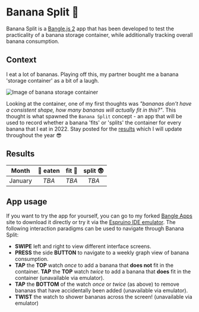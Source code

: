# Banana Split 🍌

Banana Split is a [Bangle.js 2](https://www.espruino.com/Bangle.js2) app that has been developed to test the practicality of a banana storage container, while additionally tracking overall banana consumption.

## Context

I eat a lot of bananas. Playing off this, my partner bought me a banana 'storage container' as a bit of a laugh.

![Image of banana storage container](https://user-images.githubusercontent.com/49534136/147838566-e7a48b57-f8fc-4945-8538-b25dcbf59742.png)

Looking at the container, one of my first thoughts was _"bananas don't have a consistent shape, how many bananas will actually fit in this?"_. This thought is what spawned the `Banana Split` concept - an app that will be used to record whether a banana 'fits' or 'splits' the container for every banana that I eat in 2022. Stay posted for the [results](https://github.com/Johoseph/banana-split#results) which I will update throughout the year 😎

## Results

|  Month  | 🍌 eaten | fit 🥳 | split 😨 |
| :-----: | :------: | :----: | :------: |
| January |  _TBA_   | _TBA_  |  _TBA_   |

## App usage

If you want to try the app for yourself, you can go to my forked [Bangle Apps](https://johoseph.github.io/BangleApps/#banana%20split) site to download it directly or try it via the [Espruino IDE emulator](https://www.espruino.com/ide/). The following interaction paradigms can be used to navigate through Banana Split:

- **SWIPE** left and right to view different interface screens.
- **PRESS** the side **BUTTON** to navigate to a weekly graph view of banana consumption.
- **TAP** the **TOP** watch _once_ to add a banana that **does not** fit in the container. **TAP** the **TOP** watch _twice_ to add a banana that **does** fit in the container (unavailable via emulator).
- **TAP** the **BOTTOM** of the watch _once_ or _twice_ (as above) to remove bananas that have accidentally been added (unavailable via emulator).
- **TWIST** the watch to shower bananas across the screen! (unavailable via emulator)
